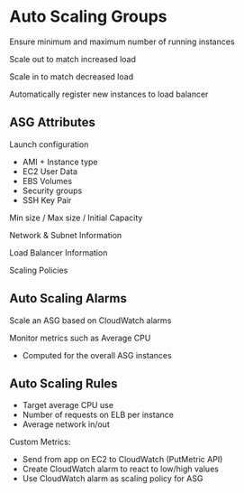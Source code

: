 # Auto Scaling Groups

Ensure minimum and maximum number of running instances

Scale out to match increased load

Scale in to match decreased load

Automatically register new instances to load balancer

## ASG Attributes

Launch configuration
- AMI + Instance type
- EC2 User Data
- EBS Volumes
- Security groups
- SSH Key Pair

Min size / Max size / Initial Capacity

Network & Subnet Information

Load Balancer Information

Scaling Policies

## Auto Scaling Alarms

Scale an ASG based on CloudWatch alarms

Monitor metrics such as Average CPU
- Computed for the overall ASG instances

## Auto Scaling Rules

- Target average CPU use
- Number of requests on ELB per instance
- Average network in/out

Custom Metrics:
- Send from app on EC2 to CloudWatch (PutMetric API)
- Create CloudWatch alarm to react to low/high values
- Use CloudWatch alarm as scaling policy for ASG
